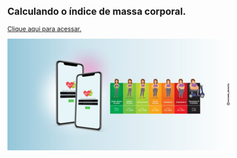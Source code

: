 ## Calculando o índice de massa corporal.

 [Clique aqui para acessar.](https://mdouglasls.github.io/portfolio.github.io/)

<div>
    <img src="src/walpapper.jpg">
</div>
